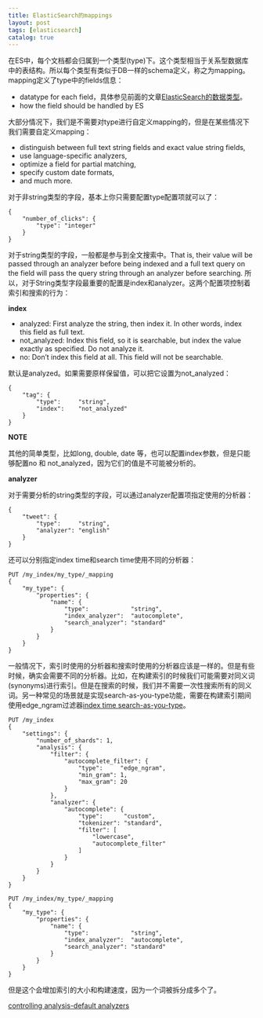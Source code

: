 ```yaml
---
title: ElasticSearch的mappings
layout: post
tags: [elasticsearch]
catalog: true
---
```



在ES中，每个文档都会归属到一个类型(type)下。这个类型相当于关系型数据库中的表结构。所以每个类型有类似于DB一样的schema定义，称之为mapping。mapping定义了type中的fields信息：

* datatype for each field，具体参见前面的文章[ElasticSearch的数据类型](http://arganzheng.life/datatype-in-elasticsearch.html)。
* how the field should be handled by ES

大部分情况下，我们是不需要对type进行自定义mapping的，但是在某些情况下我们需要自定义mapping：

* distinguish between full text string fields and exact value string fields,
* use language-specific analyzers,
* optimize a field for partial matching,
* specify custom date formats,
* and much more.

对于非string类型的字段，基本上你只需要配置type配置项就可以了：

	{
	    "number_of_clicks": {
	        "type": "integer"
	    }
	}

对于string类型的字段，一般都是参与到全文搜索中。That is, their value will be passed through an analyzer before being indexed and a full text query on the field will pass the query string through an analyzer before searching. 所以，对于String类型字段最重要的配置是index和analyzer。这两个配置项控制着索引和搜索的行为：

**index**

* analyzed: First analyze the string, then index it. In other words, index this field as full text.
* not_analyzed: Index this field, so it is searchable, but index the value exactly as specified. Do not analyze it.
* no: Don’t index this field at all. This field will not be searchable.

默认是analyzed。如果需要原样保留值，可以把它设置为not_analyzed：

	{
	    "tag": {
	        "type":     "string",
	        "index":    "not_analyzed"
	    }
	}

**NOTE** 

其他的简单类型，比如long, double, date 等，也可以配置index参数，但是只能够配置no 和 not_analyzed，因为它们的值是不可能被分析的。

**analyzer**

对于需要分析的string类型的字段，可以通过analyzer配置项指定使用的分析器：

	{
	    "tweet": {
	        "type":     "string",
	        "analyzer": "english"
	    }
	}

还可以分别指定index time和search time使用不同的分析器：

	PUT /my_index/my_type/_mapping
	{
	    "my_type": {
	        "properties": {
	            "name": {
	                "type":            "string",
	                "index_analyzer":  "autocomplete", 
	                "search_analyzer": "standard" 
	            }
	        }
	    }
	}

一般情况下，索引时使用的分析器和搜索时使用的分析器应该是一样的。但是有些时候，确实会需要不同的分析器。比如，在构建索引的时候我们可能需要对同义词(synonyms)进行索引。但是在搜索的时候，我们并不需要一次性搜索所有的同义词。另一种常见的场景就是实现search-as-you-type功能，需要在构建索引期间使用edge_ngram过滤器[index time search-as-you-type](http://www.elasticsearch.org/guide/en/elasticsearch/guide/current/_index_time_search_as_you_type.html)。


	PUT /my_index
	{
	    "settings": {
	        "number_of_shards": 1, 
	        "analysis": {
	            "filter": {
	                "autocomplete_filter": { 
	                    "type":     "edge_ngram",
	                    "min_gram": 1,
	                    "max_gram": 20
	                }
	            },
	            "analyzer": {
	                "autocomplete": {
	                    "type":      "custom",
	                    "tokenizer": "standard",
	                    "filter": [
	                        "lowercase",
	                        "autocomplete_filter" 
	                    ]
	                }
	            }
	        }
	    }
	}

	PUT /my_index/my_type/_mapping
	{
	    "my_type": {
	        "properties": {
	            "name": {
	                "type":            "string",
	                "index_analyzer":  "autocomplete", 
	                "search_analyzer": "standard" 
	            }
	        }
	    }
	}

但是这个会增加索引的大小和构建速度，因为一个词被拆分成多个了。

[controlling analysis-default analyzers](http://www.elasticsearch.org/guide/en/elasticsearch/guide/current/_controlling_analysis.html#_default_analyzers)

